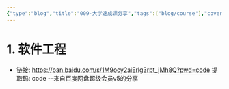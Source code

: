 ```yaml
---
{"type":"blog","title":"009-大学速成课分享","tags":["blog/course"],"cover":"https://codertoro-img01.s3.ladydaily.com/img/material/%E5%BB%BA%E7%AB%8B%E4%B8%AA%E4%BA%BA%E5%8D%9A%E5%AE%A2%E7%9A%84%E5%9F%BA%E6%9C%AC%E6%B5%81%E7%A8%8B.jpg","categories":["资料"],"highlight_shrink":true,"sticky":null,"abbrlink":"7acb5c9d","establish":"2023-01-13 22:37:33","dg-publish":true,"permalink":"/Blog/009-大学速成课分享/","dgPassFrontmatter":true,"created":"2025-02-21T11:01:33.125+08:00","updated":"2025-03-04T18:54:04.587+08:00"}
---
```



# 1. 软件工程
- 链接: https://pan.baidu.com/s/1M9ocy2aiErlg3rpt_jMh8Q?pwd=code 提取码: code --来自百度网盘超级会员v5的分享








